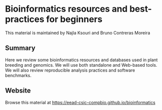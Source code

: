 # Bioinformatics resources and best-practices for beginners

This material is maintained by Najla Ksouri and Bruno Contreras Moreira

##  Summary

Here we review some bioinformatics resources and databases used in plant breeding and genomics. We will use both standalone and Web-based tools.
We will also review reproducible analysis practices and software benchmarks.


## Website

Browse this material at https://eead-csic-compbio.github.io/bioinformatics
